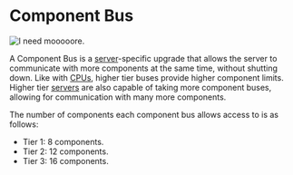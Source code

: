 # Component Bus

![I need mooooore.](oredict:oc:componentBus1)

A Component Bus is a [server](server1.md)-specific upgrade that allows the server to communicate with more components at the same time, without shutting down. Like with [CPUs](cpu1.md), higher tier buses provide higher component limits. Higher tier [servers](server1.md) are also capable of taking more component buses, allowing for communication with many more components. 

The number of components each component bus allows access to is as follows:
- Tier 1: 8 components.
- Tier 2: 12 components.
- Tier 3: 16 components. 